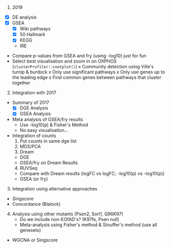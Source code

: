 1. 2019
  - [x] DE analysis
  - [x] GSEA
    - [x] Wiki pathways
    - [x] 50 Hallmark
    - [x] KEGG
    - IRE
  - Compare p-values from GSEA and fry (using -log10) just for fun
  - Select best visualisation and zoom in on OXPHOS (`clusterProfiler::cnetplot()`)
  x Community detection using Ville's turnip & burdock
    x Only use significant pathways
    x Only use genes up to the leading edge
    x Find common genes between pathways that cluster together

2. Integration with 2017
  - Summary of 2017
    - [x] DGE Analysis
    - [x] GSEA Analysis
  - Meta analysis of GSEA/fry results
    - Use -log10(p) & Fisher's Method
    - No easy visualisation...
  - Integration of counts
    1. Put counts in same dge list
    2. MDS/PCA
    3. Dream
      - DGE
      - GSEA/fry on Dream Results
    4. RUVSeq
      - Compare with Dream results (logFC vs logFC; -log10(p) vs -log10(p))
      - GSEA (or fry)

  
3. Integration using alternative approaches
  - Singscore
  - Concordance (Blalock)
  
4. Analysis using other mutants (Psen2, Sorl1, Q96K97)
    - Do we include non-EOfAD's? (K97fs, Psen null)
    - Meta-analysis using Fisher's method & Stouffer's method (use all genesets)
  - WGCNA or Singscore
  